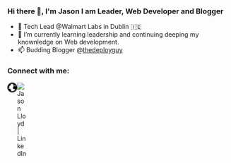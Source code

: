 ### Hi there 👋, I'm Jason I am Leader, Web Developer and Blogger 
- 🔭 Tech Lead @Walmart Labs in Dublin 🇮🇪
- 🌱 I’m currently learning leadership and continuing deeping my knownledge on Web development.
- 📫 Budding Blogger @[thedeployguy](http://thedeployguy.com/)

### Connect with me:

[<img align="left" alt="thedeployguy.com" width="22px" src="https://raw.githubusercontent.com/iconic/open-iconic/master/svg/globe.svg" />][website]
[<img align="left" alt="Jason Lloyd | LinkedIn" width="22px" src="https://cdn.jsdelivr.net/npm/simple-icons@v3/icons/linkedin.svg" />][linkedin]

<br />

[website]: http://thedeployguy.com
[linkedin]: https://www.linkedin.com/in/jason-lloyd/
